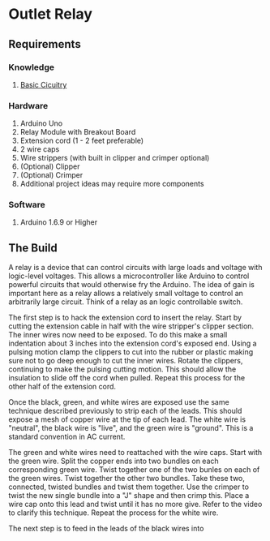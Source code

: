 # Outlet Relay
## Requirements
### Knowledge
1. [Basic Cicuitry](http://curriculum.io/arduino/basic-circuitry)


### Hardware
1. Arduino Uno
2. Relay Module with Breakout Board
3. Extension cord (1 - 2 feet preferable)
4. 2 wire caps
5. Wire strippers (with built in clipper and crimper optional)
6. (Optional) Clipper
7. (Optional) Crimper
8. Additional project ideas may require more components

### Software
1. Arduino 1.6.9 or Higher

## The Build

A relay is a device that can control circuits with large loads and voltage with logic-level voltages. This allows a microcontroller like Arduino to control powerful circuits that would otherwise fry the Arduino. The idea of gain is important here as a relay allows a relatively small voltage to control an arbitrarily large circuit. Think of a relay as an logic controllable switch.

The first step is to hack the extension cord to insert the relay. Start by cutting the extension cable in half with the wire stripper's clipper section. The inner wires now need to be exposed. To do this make a small indentation about 3 inches into the extension cord's exposed end. Using a pulsing motion clamp the clippers to cut into the rubber or plastic making sure not to go deep enough to cut the inner wires. Rotate the clippers, continuing to make the pulsing cutting motion. This should allow the insulation to slide off the cord when pulled. Repeat this process for the other half of the extension cord.

Once the black, green, and white wires are exposed use the same technique described previously to strip each of the leads. This should expose a mesh of copper wire at the tip of each lead. The white wire is "neutral", the black wire is "live", and the green wire is "ground". This is a standard convention in AC current.

The green and white wires need to reattached with the wire caps. Start with the green wire. Split the copper ends into two bundles on each corresponding green wire. Twist together one of the two bunles on each of the green wires. Twist together the other two bundles. Take these two, connected, twisted bundles and twist them together. Use the crimper to twist the new single bundle into a "J" shape and then crimp this. Place a wire cap onto this lead and twist until it has no more give. Refer to the video to clarify this technique. Repeat the process for the white wire.

The next step is to feed in the leads of the black wires into 

